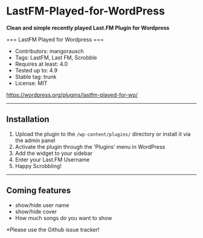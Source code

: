 # LastFM-Played-for-WordPress
**Clean and simple recently played Last.FM Plugin for Wordpress**

=== LastFM Played for Wordpress ===
- Contributors: mangorausch
- Tags: LastFM, Last FM, Scrobble
- Requires at least: 4.0
- Tested up to: 4.9
- Stable tag: trunk
- License: MIT


https://wordpress.org/plugins/lastfm-played-for-wp/


----------

Installation
------------

1. Upload the plugin to the `/wp-content/plugins/` directory or install it via the admin panel
2. Activate the plugin through the 'Plugins' menu in WordPress
3. Add the widget to your sidebar
4. Enter your Last.FM Username
5. Happy Scrobbling!


----------


Coming features
---------------

 - show/hide user name
 - show/hide cover
 - How much songs do you want to show


*Please use the Github issue tracker!
